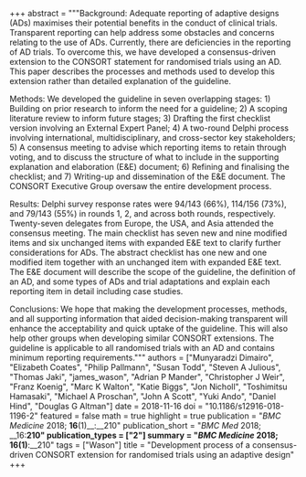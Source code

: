 +++
abstract = """Background: Adequate reporting of adaptive designs (ADs) maximises their potential benefits in the conduct of clinical trials. Transparent reporting can help address some obstacles and concerns relating to the use of ADs. Currently, there are deficiencies in the reporting of AD trials. To overcome this, we have developed a consensus-driven extension to the CONSORT statement for randomised trials using an AD. This paper describes the processes and methods used to develop this extension rather than detailed explanation of the guideline.

Methods: We developed the guideline in seven overlapping stages: 1) Building on prior research to inform the need for a guideline; 2) A scoping literature review to inform future stages; 3) Drafting the first checklist version involving an External Expert Panel; 4) A two-round Delphi process involving international, multidisciplinary, and cross-sector key stakeholders; 5) A consensus meeting to advise which reporting items to retain through voting, and to discuss the structure of what to include in the supporting explanation and elaboration (E&E) document; 6) Refining and finalising the checklist; and 7) Writing-up and dissemination of the E&E document. The CONSORT Executive Group oversaw the entire development process.

Results: Delphi survey response rates were 94/143 (66%), 114/156 (73%), and 79/143 (55%) in rounds 1, 2, and across both rounds, respectively. Twenty-seven delegates from Europe, the USA, and Asia attended the consensus meeting. The main checklist has seven new and nine modified items and six unchanged items with expanded E&E text to clarify further considerations for ADs. The abstract checklist has one new and one modified item together with an unchanged item with expanded E&E text. The E&E document will describe the scope of the guideline, the definition of an AD, and some types of ADs and trial adaptations and explain each reporting item in detail including case studies.

Conclusions: We hope that making the development processes, methods, and all supporting information that aided decision-making transparent will enhance the acceptability and quick uptake of the guideline. This will also help other groups when developing similar CONSORT extensions. The guideline is applicable to all randomised trials with an AD and contains minimum reporting requirements."""
authors = ["Munyaradzi Dimairo", "Elizabeth Coates", "Philip Pallmann", "Susan Todd", "Steven A Julious", "Thomas Jaki", "james_wason", "Adrian P Mander", "Christopher J Weir", "Franz Koenig", "Marc K Walton", "Katie Biggs", "Jon Nicholl", "Toshimitsu Hamasaki", "Michael A Proschan", "John A Scott", "Yuki Ando", "Daniel Hind", "Douglas G Altman"]
date = 2018-11-16
doi = "10.1186/s12916-018-1196-2"
featured = false
math = true
highlight = true
publication = "*BMC Medicine* 2018; __16__(1)__:__210"
publication_short = "*BMC Med* 2018; __16:__210"
publication_types = ["2"]
summary = "*BMC Medicine* 2018; __16__(1)__:__210"
tags = ["Wason"]
title = "Development process of a consensus-driven CONSORT extension for randomised trials using an adaptive design"
+++


